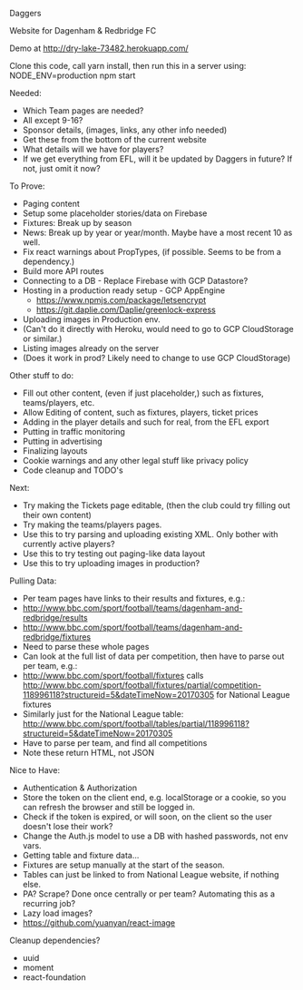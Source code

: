 Daggers

Website for Dagenham & Redbridge FC

Demo at http://dry-lake-73482.herokuapp.com/

Clone this code, call yarn install, then run this in a server using:
  NODE_ENV=production npm start

Needed:
* Which Team pages are needed?
 * All except 9-16?
* Sponsor details, (images, links, any other info needed)
 * Get these from the bottom of the current website
* What details will we have for players?
 * If we get everything from EFL, will it be updated by Daggers in future? If not, just omit it now?

To Prove:
* Paging content
 * Setup some placeholder stories/data on Firebase
 * Fixtures: Break up by season
 * News: Break up by year or year/month. Maybe have a most recent 10 as well.
* Fix react warnings about PropTypes, (if possible. Seems to be from a dependency.)
* Build more API routes
* Connecting to a DB - Replace Firebase with GCP Datastore?
* Hosting in a production ready setup - GCP AppEngine
  * https://www.npmjs.com/package/letsencrypt
  * https://git.daplie.com/Daplie/greenlock-express
* Uploading images in Production env.
 * (Can't do it directly with Heroku, would need to go to GCP CloudStorage or similar.)
* Listing images already on the server
 * (Does it work in prod? Likely need to change to use GCP CloudStorage)

Other stuff to do:
* Fill out other content, (even if just placeholder,) such as fixtures, teams/players, etc.
* Allow Editing of content, such as fixtures, players, ticket prices
* Adding in the player details and such for real, from the EFL export
* Putting in traffic monitoring
* Putting in advertising
* Finalizing layouts
* Cookie warnings and any other legal stuff like privacy policy
* Code cleanup and TODO's

Next:
* Try making the Tickets page editable, (then the club could try filling out their own content)
* Try making the teams/players pages.
 * Use this to try parsing and uploading existing XML. Only bother with currently active players?
 * Use this to try testing out paging-like data layout
 * Use this to try uploading images in production?

Pulling Data:
* Per team pages have links to their results and fixtures, e.g.:
 * http://www.bbc.com/sport/football/teams/dagenham-and-redbridge/results
 * http://www.bbc.com/sport/football/teams/dagenham-and-redbridge/fixtures
 * Need to parse these whole pages
* Can look at the full list of data per competition, then have to parse out per team, e.g.:
 * http://www.bbc.com/sport/football/fixtures calls http://www.bbc.com/sport/football/fixtures/partial/competition-118996118?structureid=5&dateTimeNow=20170305 for National League fixtures
 * Similarly just for the National League table: http://www.bbc.com/sport/football/tables/partial/118996118?structureid=5&dateTimeNow=20170305
 * Have to parse per team, and find all competitions
 * Note these return HTML, not JSON

Nice to Have:
* Authentication & Authorization
 * Store the token on the client end, e.g. localStorage or a cookie, so you can refresh the browser and still be logged in.
 * Check if the token is expired, or will soon, on the client so the user doesn't lose their work?
 * Change the Auth.js model to use a DB with hashed passwords, not env vars.
* Getting table and fixture data...
 * Fixtures are setup manually at the start of the season.
 * Tables can just be linked to from National League website, if nothing else.
 * PA? Scrape? Done once centrally or per team? Automating this as a recurring job?
* Lazy load images?
 * https://github.com/yuanyan/react-image

Cleanup dependencies?
* uuid
* moment
* react-foundation
